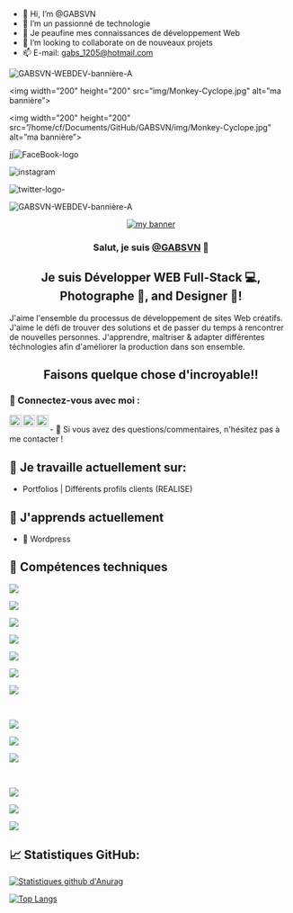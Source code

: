 - 👋 Hi, I’m @GABSVN
- 👀 I’m  un passionné de technologie
- 🌱 Je peaufine mes connaissances de développement Web
- 💞️ I’m looking to collaborate on  de nouveaux projets
- 📫  E-mail: gabs_1205@hotmail.com

<!---
GABSVN/GABSVN is a ✨ special ✨ repository because its `README.md` (this file) appears on your GitHub profile.
You can click the Preview link to take a look at your changes.
--->


![GABSVN-WEBDEV-bannière-A](https://user-images.githubusercontent.com/99598124/177045761-667550bb-fdcb-4792-a2dd-2194a1266971.gif)


<p align="center">

<img width=”200" height=”200" src=”img/Monkey-Cyclope.jpg" alt=”ma bannière”>

</p>




<p align="center">

<img width=”200" height=”200" src=”/home/cf/Documents/GitHub/GABSVN/img/Monkey-Cyclope.jpg" alt=”ma bannière”>

</p>






<!-- -------------------------------- -->



<!----->


jj![FaceBook-logo](https://user-images.githubusercontent.com/99598124/177048189-e0a89883-16ce-4d09-8092-46d86e4c51da.svg)

![instagram](https://user-images.githubusercontent.com/99598124/177048191-3f25ab9e-30b4-42bb-bf3d-65737c027ecb.svg)

![twitter-logo-](https://user-images.githubusercontent.com/99598124/177048192-bfc5a4e8-9537-4e05-9ce8-964d8ea30355.svg)


![GABSVN-WEBDEV-bannière-A](https://user-images.githubusercontent.com/99598124/177045761-667550bb-fdcb-4792-a2dd-2194a1266971.gif)


<!-- ---------------------------------------------- -->




<!-- BANNIERE GABSVN WEB DEV OFFICIAL -->
<!------------------------------------------------------- -->

<p align="center">
  <a href="https://www.gabsvn.ch/" target="_blank" rel="noreferrer"><img src="https://user-images.githubusercontent.com/99598124/177045761-667550bb-fdcb-4792-a2dd-2194a1266971.gif" alt="my banner"></a>
</p>

<!-- --------------------------------------------------- -->





<h3 align="center">
Salut, je suis <a href="https://www.gabsvn.ch/" target="_blank" rel="noreferrer">@GABSVN</a> 👋
</h3>

<h2 align="center">
Je suis Développer WEB Full-Stack 💻, Photographe 📸, and Designer 🎨!
</h2> 

J'aime l'ensemble du processus de développement de sites Web créatifs. J'aime le défi de trouver des solutions et de passer du temps à rencontrer de nouvelles personnes. J'apprendre, maîtriser & adapter différentes téchnologies afin d'améliorer la production dans son ensemble.

<h2 align="center">
Faisons quelque chose d'incroyable!!
</h2> 

### 🤝 Connectez-vous avec moi :


<!-------Linkedin-->

<a href="https://www.linkedin.com/in/gabriel-ferreira-221ba0b7/"><img align="left" src="https://user-images.githubusercontent.com/99598124/177048143-c56e6ee9-1bbd-4271-ba03-192693eb0f44.svg" alt="Gabriel Ferreira | LinkedIn" width="21px"/></a>

<!---------------------------------->


<!-------Instagram-------------------->

<a href="https://instagram.com/realgabsun"><img align="left" src="https://user-images.githubusercontent.com/99598124/177048191-3f25ab9e-30b4-42bb-bf3d-65737c027ecb.svg" alt="Yu Shi | Instagram" width="21px"/></a>

<!--------------------------->

<!-------Twitter-------------------->

<a href="https://https://twitter.com/realgabsvn/"><img align="left" src="https://raw.githubusercontent.com/yushi1007/yushi1007/main/images/medium.svg" alt="Yu Shi | Medium" width="21px"/></a>

<!--------------------------->


</br>
- 💬 Si vous avez des questions/commentaires, n'hésitez pas à me contacter !

## 🔭 Je travaille actuellement sur:

- Portfolios | Différents profils clients (REALISE)

## 🌱 J'apprends actuellement

- 📱 Wordpress

## 💼 Compétences techniques

![](https://img.shields.io/badge/Code-Wordpress-informational?style=flat&logo=Wordpress&color=336791)

![](https://img.shields.io/badge/Code-JavaScript-informational?style=flat&logo=JavaScript&color=F7DF1E)

![](https://img.shields.io/badge/Code-HTML5-informational?style=flat&logo=HTML5&color=E34F26)

![](https://img.shields.io/badge/Code-PostgreSQL-informational?style=flat&logo=PostgreSQL&color=336791)

![](https://img.shields.io/badge/Code-SQLite-informational?style=flat&logo=SQLite&color=003B57)

![](https://img.shields.io/badge/Code-Prestashop-informational?style=flat&logo=Prestashop&color=003B57)

![](https://img.shields.io/badge/Code-Php-informational?style=flat&logo=Php&color=336791)

</br>

![](https://img.shields.io/badge/Style-Bootstrap-informational?style=flat&logo=Bootstrap&color=7952B3)

![](https://img.shields.io/badge/Style-CSS3-informational?style=flat&logo=CSS3&color=1572B6)

![](https://img.shields.io/badge/Style-Material--UI-informational?style=flat&logo=Material-UI&color=0081CB)


</br>

![](https://img.shields.io/badge/Tools-Postman-informational?style=flat&logo=Postman&color=FF6C37)

![](https://img.shields.io/badge/Tools-Git-informational?style=flat&logo=Git&color=F05032)

![](https://img.shields.io/badge/Tools-GitHub-informational?style=flat&logo=GitHub&color=181717)




<!-- ------------Blog------------
## 📝 Derniers articles de blog:

---------------------------- -->



<!-- ------------Statistiques GitHub------------>
## 📈 Statistiques GitHub:

[![Statistiques github d'Anurag](https://github-readme-stats.vercel.app/api?username=GABSVN)](https://github.com/GABSVN)



[![Top Langs](https://github-readme-stats.vercel.app/api/top-langs/?username=GABSVN&layout=compact)](https://github.com/GABSVN)


<!-- ------------Statistiques GitHub------------>





